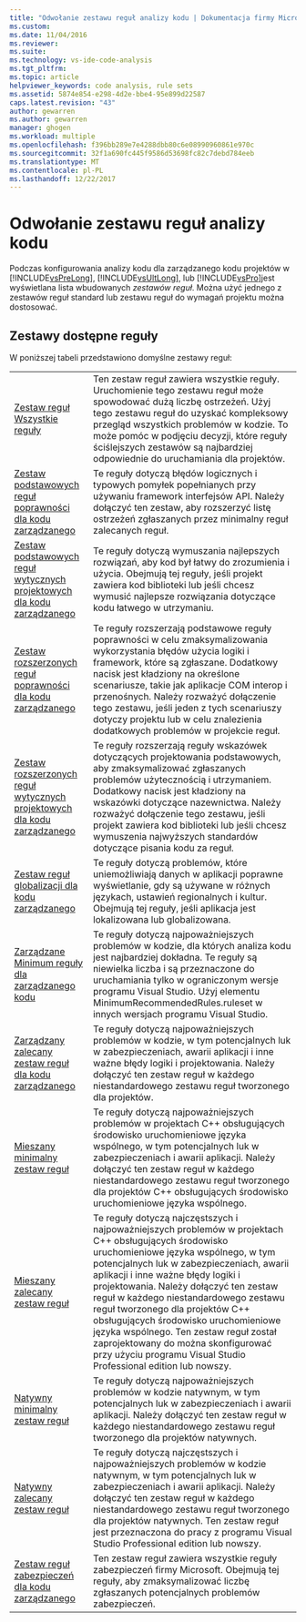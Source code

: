 ```yaml
---
title: "Odwołanie zestawu reguł analizy kodu | Dokumentacja firmy Microsoft"
ms.custom: 
ms.date: 11/04/2016
ms.reviewer: 
ms.suite: 
ms.technology: vs-ide-code-analysis
ms.tgt_pltfrm: 
ms.topic: article
helpviewer_keywords: code analysis, rule sets
ms.assetid: 5874e854-e298-4d2e-bbe4-95e899d22587
caps.latest.revision: "43"
author: gewarren
ms.author: gewarren
manager: ghogen
ms.workload: multiple
ms.openlocfilehash: f396bb289e7e4288dbb80c6e08990960861e970c
ms.sourcegitcommit: 32f1a690fc445f9586d53698fc82c7debd784eeb
ms.translationtype: MT
ms.contentlocale: pl-PL
ms.lasthandoff: 12/22/2017
---
```

# <a name="code-analysis-rule-set-reference"></a>Odwołanie zestawu reguł analizy kodu
Podczas konfigurowania analizy kodu dla zarządzanego kodu projektów w [!INCLUDE[vsPreLong](../code-quality/includes/vsprelong_md.md)], [!INCLUDE[vsUltLong](../code-quality/includes/vsultlong_md.md)], lub [!INCLUDE[vsPro](../code-quality/includes/vspro_md.md)]jest wyświetlana lista wbudowanych *zestawów reguł*. Można użyć jednego z zestawów reguł standard lub zestawu reguł do wymagań projektu można dostosować.  
  
## <a name="available-rule-sets"></a>Zestawy dostępne reguły  
 W poniższej tabeli przedstawiono domyślne zestawy reguł:  
  
|||  
|-|-|  
|[Zestaw reguł Wszystkie reguły](../code-quality/all-rules-rule-set.md)|Ten zestaw reguł zawiera wszystkie reguły. Uruchomienie tego zestawu reguł może spowodować dużą liczbę ostrzeżeń. Użyj tego zestawu reguł do uzyskać kompleksowy przegląd wszystkich problemów w kodzie. To może pomóc w podjęciu decyzji, które reguły ściślejszych zestawów są najbardziej odpowiednie do uruchamiania dla projektów.|  
|[Zestaw podstawowych reguł poprawności dla kodu zarządzanego](../code-quality/basic-correctness-rules-rule-set-for-managed-code.md)|Te reguły dotyczą błędów logicznych i typowych pomyłek popełnianych przy używaniu framework interfejsów API. Należy dołączyć ten zestaw, aby rozszerzyć listę ostrzeżeń zgłaszanych przez minimalny reguł zalecanych reguł.|  
|[Zestaw podstawowych reguł wytycznych projektowych dla kodu zarządzanego](../code-quality/basic-design-guideline-rules-rule-set-for-managed-code.md)|Te reguły dotyczą wymuszania najlepszych rozwiązań, aby kod był łatwy do zrozumienia i użycia. Obejmują tej reguły, jeśli projekt zawiera kod biblioteki lub jeśli chcesz wymusić najlepsze rozwiązania dotyczące kodu łatwego w utrzymaniu.|  
|[Zestaw rozszerzonych reguł poprawności dla kodu zarządzanego](../code-quality/extended-correctness-rules-rule-set-for-managed-code.md)|Te reguły rozszerzają podstawowe reguły poprawności w celu zmaksymalizowania wykorzystania błędów użycia logiki i framework, które są zgłaszane. Dodatkowy nacisk jest kładziony na określone scenariusze, takie jak aplikacje COM interop i przenośnych. Należy rozważyć dołączenie tego zestawu, jeśli jeden z tych scenariuszy dotyczy projektu lub w celu znalezienia dodatkowych problemów w projekcie reguł.|  
|[Zestaw rozszerzonych reguł wytycznych projektowych dla kodu zarządzanego](../code-quality/extended-design-guidelines-rules-rule-set-for-managed-code.md)|Te reguły rozszerzają reguły wskazówek dotyczących projektowania podstawowych, aby zmaksymalizować zgłaszanych problemów użytecznością i utrzymaniem. Dodatkowy nacisk jest kładziony na wskazówki dotyczące nazewnictwa. Należy rozważyć dołączenie tego zestawu, jeśli projekt zawiera kod biblioteki lub jeśli chcesz wymuszenia najwyższych standardów dotyczące pisania kodu za reguł.|  
|[Zestaw reguł globalizacji dla kodu zarządzanego](../code-quality/globalization-rules-rule-set-for-managed-code.md)|Te reguły dotyczą problemów, które uniemożliwiają danych w aplikacji poprawne wyświetlanie, gdy są używane w różnych językach, ustawień regionalnych i kultur. Obejmują tej reguły, jeśli aplikacja jest lokalizowana lub globalizowana.|  
|[Zarządzane Minimum reguły dla zarządzanego kodu](../code-quality/managed-minimun-rules-rule-set-for-managed-code.md)|Te reguły dotyczą najpoważniejszych problemów w kodzie, dla których analiza kodu jest najbardziej dokładna.  Te reguły są niewielka liczba i są przeznaczone do uruchamiania tylko w ograniczonym wersje programu Visual Studio.  Użyj elementu MinimumRecommendedRules.ruleset w innych wersjach programu Visual Studio.|  
|[Zarządzany zalecany zestaw reguł dla kodu zarządzanego](../code-quality/managed-recommended-rules-rule-set-for-managed-code.md)|Te reguły dotyczą najpoważniejszych problemów w kodzie, w tym potencjalnych luk w zabezpieczeniach, awarii aplikacji i inne ważne błędy logiki i projektowania. Należy dołączyć ten zestaw reguł w każdego niestandardowego zestawu reguł tworzonego dla projektów.|  
|[Mieszany minimalny zestaw reguł](../code-quality/mixed-minimum-rules-rule-set.md)|Te reguły dotyczą najpoważniejszych problemów w projektach C++ obsługujących środowisko uruchomieniowe języka wspólnego, w tym potencjalnych luk w zabezpieczeniach i awarii aplikacji. Należy dołączyć ten zestaw reguł w każdego niestandardowego zestawu reguł tworzonego dla projektów C++ obsługujących środowisko uruchomieniowe języka wspólnego.|  
|[Mieszany zalecany zestaw reguł](../code-quality/mixed-recommended-rules-rule-set.md)|Te reguły dotyczą najczęstszych i najpoważniejszych problemów w projektach C++ obsługujących środowisko uruchomieniowe języka wspólnego, w tym potencjalnych luk w zabezpieczeniach, awarii aplikacji i inne ważne błędy logiki i projektowania. Należy dołączyć ten zestaw reguł w każdego niestandardowego zestawu reguł tworzonego dla projektów C++ obsługujących środowisko uruchomieniowe języka wspólnego.  Ten zestaw reguł został zaprojektowany do można skonfigurować przy użyciu programu Visual Studio Professional edition lub nowszy.|  
|[Natywny minimalny zestaw reguł](../code-quality/native-minimum-rules-rule-set.md)|Te reguły dotyczą najpoważniejszych problemów w kodzie natywnym, w tym potencjalnych luk w zabezpieczeniach i awarii aplikacji. Należy dołączyć ten zestaw reguł w każdego niestandardowego zestawu reguł tworzonego dla projektów natywnych.|  
|[Natywny zalecany zestaw reguł](../code-quality/native-recommended-rules-rule-set.md)|Te reguły dotyczą najczęstszych i najpoważniejszych problemów w kodzie natywnym, w tym potencjalnych luk w zabezpieczeniach i awarii aplikacji.  Należy dołączyć ten zestaw reguł w każdego niestandardowego zestawu reguł tworzonego dla projektów natywnych.  Ten zestaw reguł jest przeznaczona do pracy z programu Visual Studio Professional edition lub nowszy.|  
|[Zestaw reguł zabezpieczeń dla kodu zarządzanego](../code-quality/security-rules-rule-set-for-managed-code.md)|Ten zestaw reguł zawiera wszystkie reguły zabezpieczeń firmy Microsoft. Obejmują tej reguły, aby zmaksymalizować liczbę zgłaszanych potencjalnych problemów zabezpieczeń.|
